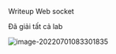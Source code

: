 Writeup Web socket

Đã giải tất cả lab

![image-20220701083301835](C:/Users/tuandv/AppData/Roaming/Typora/typora-user-images/image-20220701083301835.png)